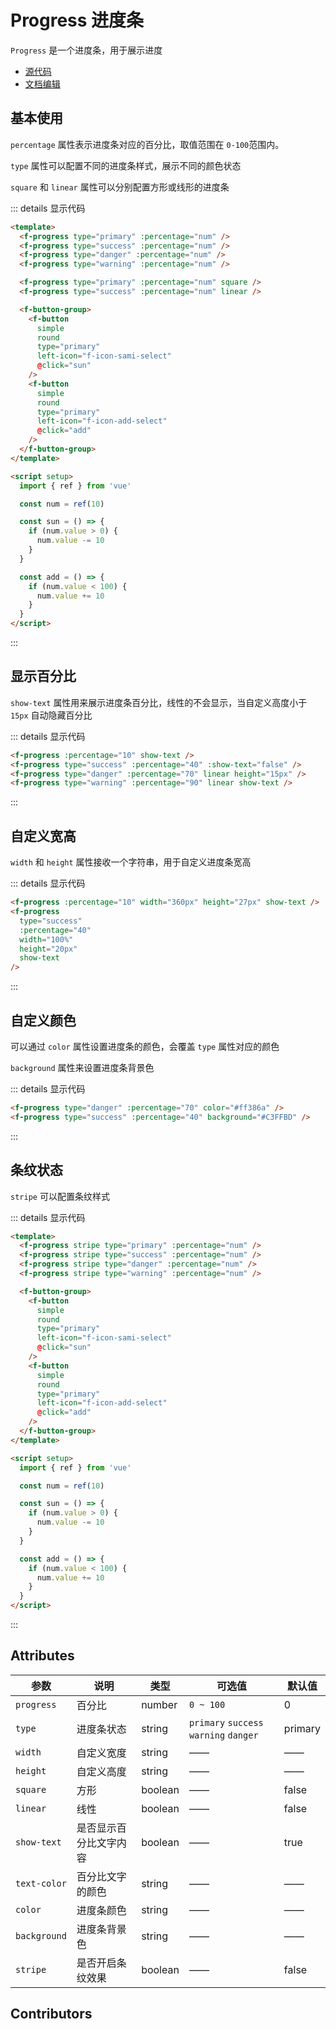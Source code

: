 # Progress 进度条

`Progress` 是一个进度条，用于展示进度

- [源代码](https://github.com/FightingDesign/fighting-design/tree/master/packages/fighting-components/progress)
- [文档编辑](https://github.com/FightingDesign/fighting-design/blob/master/docs/docs/components/progress.md)

## 基本使用

`percentage` 属性表示进度条对应的百分比，取值范围在 `0-100`范围内。

`type` 属性可以配置不同的进度条样式，展示不同的颜色状态

<f-progress type="primary" :percentage="num" />
<f-progress type="success" :percentage="num" />
<f-progress type="danger" :percentage="num" />
<f-progress type="warning" :percentage="num" />

`square` 和 `linear` 属性可以分别配置方形或线形的进度条

<f-progress type="primary" :percentage="num" square />
<f-progress type="success" :percentage="num" linear />

<f-button-group>
  <f-button simple round type="primary" left-icon="f-icon-sami-select" @click="sun" />
  <f-button simple round type="primary" left-icon="f-icon-add-select" @click="add" />
</f-button-group>

::: details 显示代码

```html
<template>
  <f-progress type="primary" :percentage="num" />
  <f-progress type="success" :percentage="num" />
  <f-progress type="danger" :percentage="num" />
  <f-progress type="warning" :percentage="num" />

  <f-progress type="primary" :percentage="num" square />
  <f-progress type="success" :percentage="num" linear />

  <f-button-group>
    <f-button
      simple
      round
      type="primary"
      left-icon="f-icon-sami-select"
      @click="sun"
    />
    <f-button
      simple
      round
      type="primary"
      left-icon="f-icon-add-select"
      @click="add"
    />
  </f-button-group>
</template>

<script setup>
  import { ref } from 'vue'

  const num = ref(10)

  const sun = () => {
    if (num.value > 0) {
      num.value -= 10
    }
  }

  const add = () => {
    if (num.value < 100) {
      num.value += 10
    }
  }
</script>
```

:::

## 显示百分比

`show-text` 属性用来展示进度条百分比，线性的不会显示，当自定义高度小于 `15px` 自动隐藏百分比

<f-progress :percentage="10" show-text />
<f-progress type="success" :percentage="40" :show-text="false" />
<f-progress type="danger" :percentage="70" linear height="15px" />
<f-progress type="warning" :percentage="90" linear show-text />

::: details 显示代码

```html
<f-progress :percentage="10" show-text />
<f-progress type="success" :percentage="40" :show-text="false" />
<f-progress type="danger" :percentage="70" linear height="15px" />
<f-progress type="warning" :percentage="90" linear show-text />
```

:::

## 自定义宽高

`width` 和 `height` 属性接收一个字符串，用于自定义进度条宽高

<f-progress :percentage="10" width="360px" height="27px" show-text />
<f-progress type="success" :percentage="40" width="100%" height="20px" show-text />

::: details 显示代码

```html
<f-progress :percentage="10" width="360px" height="27px" show-text />
<f-progress
  type="success"
  :percentage="40"
  width="100%"
  height="20px"
  show-text
/>
```

:::

## 自定义颜色

可以通过 `color` 属性设置进度条的颜色，会覆盖 `type` 属性对应的颜色

`background` 属性来设置进度条背景色

<f-progress type="danger" :percentage="70" color="#ff386a" />
<f-progress type="success" :percentage="40" background="#C3FFBD" />

::: details 显示代码

```html
<f-progress type="danger" :percentage="70" color="#ff386a" />
<f-progress type="success" :percentage="40" background="#C3FFBD" />
```

:::

## 条纹状态

`stripe` 可以配置条纹样式

<f-progress stripe type="primary" :percentage="num" />
<f-progress stripe type="success" :percentage="num" />
<f-progress stripe type="danger" :percentage="num" />
<f-progress stripe type="warning" :percentage="num" />

<f-button-group>
  <f-button simple round type="primary" left-icon="f-icon-sami-select" @click="sun" />
  <f-button simple round type="primary" left-icon="f-icon-add-select" @click="add" />
</f-button-group>

::: details 显示代码

```html
<template>
  <f-progress stripe type="primary" :percentage="num" />
  <f-progress stripe type="success" :percentage="num" />
  <f-progress stripe type="danger" :percentage="num" />
  <f-progress stripe type="warning" :percentage="num" />

  <f-button-group>
    <f-button
      simple
      round
      type="primary"
      left-icon="f-icon-sami-select"
      @click="sun"
    />
    <f-button
      simple
      round
      type="primary"
      left-icon="f-icon-add-select"
      @click="add"
    />
  </f-button-group>
</template>

<script setup>
  import { ref } from 'vue'

  const num = ref(10)

  const sun = () => {
    if (num.value > 0) {
      num.value -= 10
    }
  }

  const add = () => {
    if (num.value < 100) {
      num.value += 10
    }
  }
</script>
```

:::

## Attributes

| 参数         | 说明                   | 类型    | 可选值                                 | 默认值  |
| ------------ | ---------------------- | ------- | -------------------------------------- | ------- |
| `progress`   | 百分比                 | number  | `0 ~ 100`                              | 0       |
| `type`       | 进度条状态             | string  | `primary` `success` `warning` `danger` | primary |
| `width`      | 自定义宽度             | string  | ——                                     | ——      |
| `height`     | 自定义高度             | string  | ——                                     | ——      |
| `square`     | 方形                   | boolean | ——                                     | false   |
| `linear`     | 线性                   | boolean | ——                                     | false   |
| `show-text`  | 是否显示百分比文字内容 | boolean | ——                                     | true    |
| `text-color` | 百分比文字的颜色       | string  | ——                                     | ——      |
| `color`      | 进度条颜色             | string  | ——                                     | ——      |
| `background` | 进度条背景色           | string  | ——                                     | ——      |
| `stripe`     | 是否开启条纹效果       | boolean | ——                                     | false   |

## Contributors

<a href="https://github.com/Tyh2001" target="_blank">
  <f-avatar round src="https://avatars.githubusercontent.com/u/73180970?v=4" />
</a>
<a href="https://github.com/ding139725" target="_blank">
  <f-avatar round src="https://avatars.githubusercontent.com/u/48934746?v=4" />
</a>
<a href="https://github.com/lzyaom" target="_blank">
  <f-avatar round src="https://avatars.githubusercontent.com/u/26430638?v=4" />
</a>

<script setup>
  import { ref } from 'vue'

  const num = ref(10)

  const sun = () => {
    if (num.value > 0) {
      num.value -= 10
    }
  }

  const add = () => {
    if (num.value < 100) {
      num.value += 10
    }
  }
</script>

<style scoped>
.f-progress {
  margin-bottom: 10px;
}
</style>
